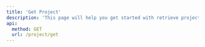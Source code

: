 ```yaml
---
title: 'Get Project'
description: 'This page will help you get started with retrieve project information.'
api:
  method: GET
  url: /project/get
---
```


<Params
	:query="query"
	:results="results"
/>

<script setup>
const query = {
	projectId: {
		type: 'long',
		description: 'project id'
	},
}
const results = {
	200: {
    "code": 200,
    "message": "Success",
    "data": {
        "description": "this project description",
        "created_at":"2024-04-22"
    },
    "date": "2024-05-17 16:04:53",
    "requestId": "71c3ddd6171593314607810011afb4",
    "success": true
	},
	400: {
		"code": 400,
		"data": null,
		"date": "",
		"message": "Illegal Parameter",
		"requestId": "",
		"success": false
	}
}
</script>
